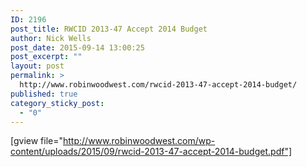 ```yaml
---
ID: 2196
post_title: RWCID 2013-47 Accept 2014 Budget
author: Nick Wells
post_date: 2015-09-14 13:00:25
post_excerpt: ""
layout: post
permalink: >
  http://www.robinwoodwest.com/rwcid-2013-47-accept-2014-budget/
published: true
category_sticky_post:
  - "0"
---
```

[gview file="http://www.robinwoodwest.com/wp-content/uploads/2015/09/rwcid-2013-47-accept-2014-budget.pdf"]